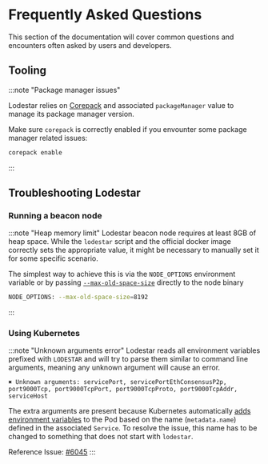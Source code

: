 # Frequently Asked Questions

This section of the documentation will cover common questions and encounters often asked by users and developers.

## Tooling

:::note "Package manager issues"

Lodestar relies on [Corepack](https://nodejs.org/api/corepack.html) and associated `packageManager` value to manage its package manager version.

Make sure `corepack` is correctly enabled if you envounter some package manager related issues:

```bash
corepack enable
```

:::

## Troubleshooting Lodestar

### Running a beacon node

:::note "Heap memory limit"
Lodestar beacon node requires at least 8GB of heap space. While the `lodestar` script and the official docker image correctly sets the appropriate value, it might be necessary to manually set it for some specific scenario.

The simplest way to achieve this is via the `NODE_OPTIONS` environment variable or by passing [`--max-old-space-size`](https://nodejs.org/api/cli.html#--max-old-space-sizesize-in-megabytes) directly to the node binary

```bash
NODE_OPTIONS: --max-old-space-size=8192
```

:::

### Using Kubernetes

:::note "Unknown arguments error"
Lodestar reads all environment variables prefixed with `LODESTAR` and will try to parse
them similar to command line arguments, meaning any unknown argument will cause an error.

```
✖ Unknown arguments: servicePort, servicePortEthConsensusP2p,
port9000Tcp, port9000TcpPort, port9000TcpProto, port9000TcpAddr, serviceHost
```

The extra arguments are present because Kubernetes automatically
[adds environment variables](https://kubernetes.io/docs/concepts/services-networking/service/#environment-variables)
to the Pod based on the name (`metadata.name`) defined in the associated `Service`.
To resolve the issue, this name has to be changed to something that does not start with `lodestar`.

Reference Issue: [#6045](https://github.com/ChainSafe/lodestar/issues/6045)
:::

